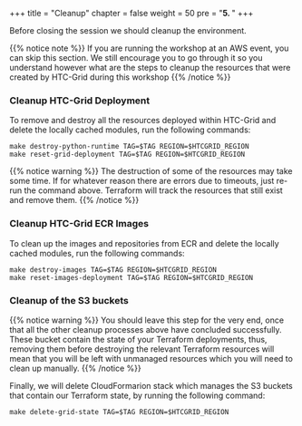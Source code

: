 +++
title = "Cleanup"
chapter = false
weight = 50
pre = "<b>5. </b>"
+++

Before closing the session we should cleanup the environment. 

{{% notice note %}}
If you are running the workshop at an AWS event, you can skip this section. We still encourage you to go through it so you understand however what are the steps to cleanup the resources that were created by HTC-Grid during this workshop
{{% /notice %}}


### Cleanup HTC-Grid Deployment

To remove and destroy all the resources deployed within HTC-Grid and delete the locally cached modules, run the following commands:

```
make destroy-python-runtime TAG=$TAG REGION=$HTCGRID_REGION
make reset-grid-deployment TAG=$TAG REGION=$HTCGRID_REGION
```

{{% notice warning %}}
The destruction of some of the resources may take some time. If for whatever reason there are errors due to timeouts, just re-run the command above. Terraform will track the resources that still exist and remove them.
{{% /notice %}}


### Cleanup HTC-Grid ECR Images

To clean up the images and repositories from ECR and delete the locally cached modules, run the following commands:

```
make destroy-images TAG=$TAG REGION=$HTCGRID_REGION
make reset-images-deployment TAG=$TAG REGION=$HTCGRID_REGION
```

### Cleanup of the S3 buckets

{{% notice warning %}}
You should leave this step for the very end, once that all the other cleanup processes above have concluded successfully. These bucket contain the state of your Terraform deployments, thus, removing them before destroying the relevant Terraform resources will mean that you will be left with unmanaged resources which you will need to clean up manually.
{{% /notice %}}


Finally, we will delete CloudFormarion stack which manages the S3 buckets that contain our Terraform state, by running the following command:

```
make delete-grid-state TAG=$TAG REGION=$HTCGRID_REGION
```


